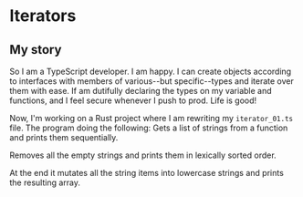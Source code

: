 # Iterators

## My story
So I am a TypeScript developer.
I am happy.
I can create objects according to interfaces with members of various--but specific--types and iterate over them with ease.
If am dutifully declaring the types on my variable and functions, and I feel secure whenever I push to prod.
Life is good!

Now, I'm working on a Rust project where I am rewriting my `iterator_01.ts` file.
The program doing the following:
Gets a list of strings from a function and prints them sequentially.

Removes all the empty strings and prints them in lexically sorted order.

At the end it mutates all the string items into lowercase strings and prints the resulting array.

